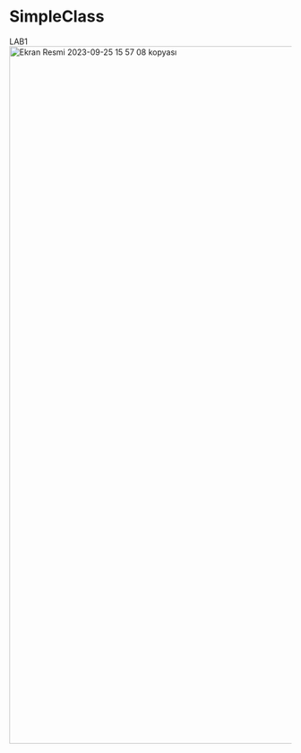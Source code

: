 # SimpleClass
LAB1
<img width="1242" alt="Ekran Resmi 2023-09-25 15 57 08 kopyası" src="https://github.com/efsaceren/SimpleClass/assets/100808407/8b1f9eb9-5e87-4fd8-9736-614d041b2ac7">
